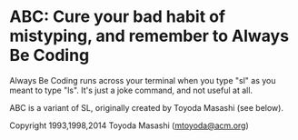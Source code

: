 ABC: Cure your bad habit of mistyping, and remember to Always Be Coding
=======================================

Always Be Coding runs across your terminal when you type "sl" as
you meant to type "ls". It's just a joke command, and not useful at
all.

ABC is a variant of SL, originally created by Toyoda Masashi (see below).

Copyright 1993,1998,2014 Toyoda Masashi (mtoyoda@acm.org)
